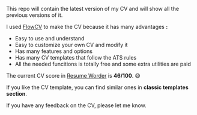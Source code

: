 This repo will contain the latest version of my CV and will show all the previous versions of it.

I used [FlowCV](https://app.flowcv.com/dashboard) to make the CV because it has many advantages **:**
 - Easy to use and understand
 - Easy to customize your own CV and modify it
 - Has many features and options
 - Has many CV templates that follow the ATS rules
 - All the needed funcitions is totally free and some extra utilities are paid

The current CV score in [Resume Worder](https://resumeworded.com/) is **46/100**. 😅

If you like the CV template, you can find similar ones in **classic templates section**.

If you have any feedback on the CV, please let me know.
